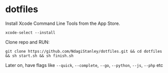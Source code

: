 # dotfiles

Install Xcode Command Line Tools from the App Store.

`xcode-select --install`

Clone repo and RUN:

`git clone https://github.com/NdagiStanley/dotfiles.git && cd dotfiles && sh start.sh && sh finish.sh`

Later on, have flags like `--quick`, `--complete`, `--go`, `--python`, `--js`, `--php` etc
